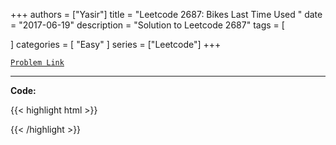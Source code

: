
+++
authors = ["Yasir"]
title = "Leetcode 2687: Bikes Last Time Used "
date = "2017-06-19"
description = "Solution to Leetcode 2687"
tags = [
    
]
categories = [
    "Easy"
]
series = ["Leetcode"]
+++



[`Problem Link`](https://leetcode.com/problems/bikes-last-time-used/description/)

---

**Code:**

{{< highlight html >}}

{{< /highlight >}}

